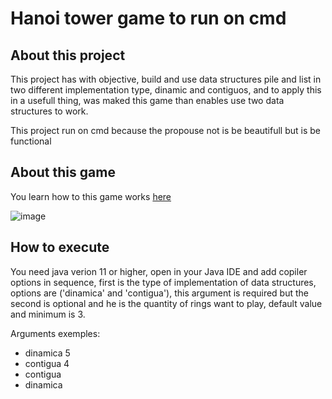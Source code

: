 # Hanoi tower game to run on cmd

## About this project

This project has with objective, build and use data structures pile and list in two different implementation type, dinamic and contiguos, and to apply this in
a usefull thing, was maked this game than enables use two data structures to work.

This project run on cmd because the propouse not is be beautifull but is be functional

## About this game

You learn how to this game works [here](https://www.freecodecamp.org/news/analyzing-the-algorithm-to-solve-the-tower-of-hanoi-problem-686685f032e3/)


![image](https://user-images.githubusercontent.com/54282964/204108140-520f9d24-bea1-4d5d-82ec-2d3b70a4c506.png)

## How to execute

You need java verion 11 or higher, open in your Java IDE and add copiler options in sequence, first is the type of 
implementation of data structures, options are ('dinamica' and 'contigua'), this argument is required but the second is optional 
and he is the quantity of rings want to play, default value and minimum is 3.

Arguments exemples:

- dinamica 5
- contigua 4
- contigua
- dinamica
